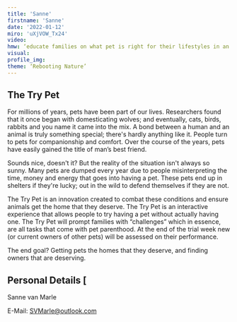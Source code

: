 ```yaml
--- 
title: 'Sanne'
firstname: 'Sanne'
date: '2022-01-12'
miro: 'uXjVOW_Tx24'
video: 
hmw: ‘educate families on what pet is right for their lifestyles in an interactive way?’
visual: 
profile_img: 
theme: ‘Rebooting Nature’
--- 
```



## The Try Pet

For millions of years, pets have been part of our lives. Researchers found that it once began with domesticating wolves; and eventually, cats, birds, rabbits and you name it came into the mix. A bond between a human and an animal is truly something special; there's hardly anything like it. People turn to pets for companionship and comfort. Over the course of the years, pets have easily gained the title of man’s best friend.  

Sounds nice, doesn't it? But the reality of the situation isn't always so sunny. Many pets are dumped every year due to people misinterpreting the time, money and energy that goes into having a pet. These pets end up in shelters if they're lucky; out in the wild to defend themselves if they are not. 

The Try Pet is an innovation created to combat these conditions and ensure animals get the home that they deserve. The Try Pet is an interactive experience that allows people to try having a pet without actually having one. The Try Pet will prompt families with “challenges” which in essence, are all tasks that come with pet parenthood. At the end of the trial week new (or current owners of other pets) will be assessed on their performance. 

The end goal? Getting pets the homes that they deserve, and finding owners that are deserving. 

## Personal Details [

Sanne van Marle

E-Mail: [SVMarle@outlook.com](mailto:SVMarle@outlook.com)
